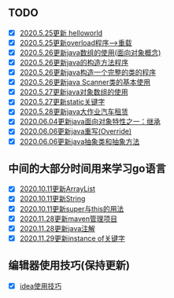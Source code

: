 ## TODO

- [x] [2020.5.25更新 helloworld](code/helloworld/README.md)
- [x] [2020.5.25更新overload程序-->重载](code/overload/README.md)
- [x] [2020.5.26更新java数组的使用(面向对象概念)](code/array/README.md)
- [x] [2020.5.26更新java的构造方法程序](code/构造方法/README.md)
- [x] [2020.5.26更新java构造一个完整的类的程序](code/entire-class/README.md)
- [x] [2020.5.26更新java Scanner类的基本使用](code/new一个键盘输入/README.md)
- [x] [2020.5.27更新java对象数组的使用](code/对象数组/README.md)
- [x] [2020.5.27更新static关键字](code/关键字static/README.md)
- [x] [2020.5.28更新java大作业汽车租赁](code/RentCar/README.md)
- [x] [2020.06.04更新java面向对象特性之一：继承](code/extends/README.md)
- [x] [2020.06.06更新java重写(Override)](code/Override/README.md)
- [x] [2020.06.06更新java抽象类和抽象方法](code/abstract/README.md)

## 中间的大部分时间用来学习go语言

- [x] [2020.10.11更新ArrayList](code/arraylist/README.md)
- [x] [2020.10.11更新String](code/String/README.md)
- [x] [2020.10.11更新super与this的用法](code/super-this/README.md)
- [x] [2020.11.28更新maven管理项目](code/maven-manage-project/README.md)    
- [x] [2020.11.28更新java注解](code/annotation/README.md)
- [x] [2020.11.29更新instance of关键字](code/instanceOf)

## 编辑器使用技巧(保持更新)
- [x] [idea使用技巧](code/idea-skills/README.md)
